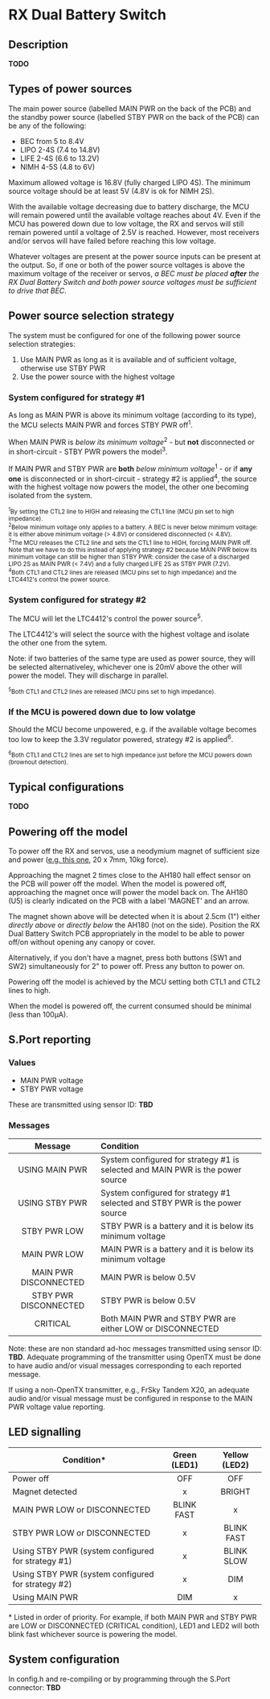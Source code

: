 # RX Dual Battery Switch

## Description

**TODO**

## Types of power sources

The main power source (labelled MAIN PWR on the back of the PCB) and the standby power source (labelled STBY PWR on the back of the PCB) can be any of the following:

- BEC from 5 to 8.4V
- LIPO 2-4S (7.4 to 14.8V)
- LIFE 2-4S (6.6 to 13.2V)
- NIMH 4-5S (4.8 to 6V)

Maximum allowed voltage is 16.8V (fully charged LIPO 4S). The minimum source voltage should be at least 5V (4.8V is ok for NIMH 2S).

With the available voltage decreasing due to battery discharge, the MCU will remain powered until the available voltage reaches about 4V. Even if the MCU has powered down due to low voltage, the RX and servos will still remain powered until a voltage of 2.5V is reached. However, most receivers and/or servos will have failed before reaching this low voltage.

Whatever voltages are present at the power source inputs can be present at the output. So, if one or both of the power source voltages is above the maximum voltage of the receiver or servos, *a BEC must be placed **after** the RX Dual Battery Switch and both power source voltages must be sufficient to drive that BEC*.

## Power source selection strategy

The system must be configured for one of the following power source selection strategies:

1. Use MAIN PWR as long as it is available and of sufficient voltage, otherwise use STBY PWR
2. Use the power source with the highest voltage

### System configured for strategy #1

As long as MAIN PWR is above its minimum voltage (according to its type), the MCU selects MAIN PWR and forces STBY PWR off<sup>1</sup>.

When MAIN PWR is *below its minimum voltage*<sup>2</sup> - but **not** disconnected or in short-circuit - STBY PWR powers the model<sup>3</sup>.

If MAIN PWR and STBY PWR are **both** *below minimum voltage*<sup>1</sup>  - or if **any one** is disconnected or in short-circuit -  strategy #2 is applied<sup>4</sup>, the source with the highest voltage now powers the model, the other one becoming isolated from the system.

<sub><sup>1</sup>By setting the CTL2 line to HIGH and releasing the CTL1 line (MCU pin set to high impedance).</sub><br/>
<sub><sup>2</sup>Below minimum voltage only applies to a battery. A BEC is never below minimum voltage: it is either above minimum voltage (> 4.8V) or considered disconnected (< 4.8V).</sub><br/>
<sub><sup>3</sup>The MCU releases the CTL2 line and sets the CTL1 line to HIGH, forcing MAIN PWR off. Note that we have to do this instead of applying strategy #2 because MAIN PWR below its minimum voltage can still be higher than STBY PWR: consider the case of a discharged LIPO 2S as MAIN PWR (< 7.4V) and a fully charged LIFE 2S as STBY PWR (7.2V).</sub><br/>
<sub><sup>4</sup>Both CTL1 and CTL2 lines are released (MCU pins set to high impedance) and the LTC4412's control the power source.</sub><br/>

### System configured for strategy #2

The MCU will let the LTC4412's control the power source<sup>5</sup>. 

The LTC4412's will select the source with the highest voltage and isolate the other one from the sytem.

Note: if two batteries of the same type are used as power source, they will be selected alternativeley, whichever one is 20mV above the other will power the model. They will discharge in parallel.

<sub><sup>5</sup>Both CTL1 and CTL2 lines are released (MCU pins set to high impedance).</sub><br/>

### If the MCU is powered down due to low volatge

Should the MCU become unpowered, e.g. if the available voltage becomes too low to keep the 3.3V regulator powered, strategy #2 is applied<sup>6</sup>.

<sub><sup>6</sup>Both CTL1 and CTL2 lines are set to high impedance just before the MCU powers down (brownout detection).</sub><br/>

## Typical configurations

**TODO**

## Powering off the model

To power off the RX and servos, use a neodymium magnet of sufficient size and power ([e.g. this one](https://www.amazon.de/-/en/Magnetpro-Countersunk-Magnet-Cushions-Capsule/dp/B08K39Q1DL/ref=pd_sbs_1/261-1102478-9650911?pd_rd_w=4NK6S&pf_rd_p=b1c388c3-48c2-4960-8532-fa8f1477aee9&pf_rd_r=2AJZ6JFC8H0XXN0D8038&pd_rd_r=500284af-6c54-4b1d-af8f-a95a1c957906&pd_rd_wg=SNuGS&pd_rd_i=B08K39Q1DL&psc=1), 20 x 7mm, 10kg force).

Approaching the magnet 2 times close to the AH180 hall effect sensor on the PCB will power off the model. When the model is powered off, approaching the magnet once will power the model back on. The AH180 (U5) is clearly indicated on the PCB with a label 'MAGNET' and an arrow. 

The magnet shown above will be detected when it is about 2.5cm (1") either *directly above* or *directly below* the AH180 (not on the side). Position the RX Dual Battery Switch PCB appropriately in the model to be able to power off/on without opening any canopy or cover.

Alternatively, if you don't have a magnet, press both buttons (SW1 and SW2) simultaneously for 2" to power off. Press any button to power on. 

Powering off the model is achieved by the MCU setting both CTL1 and CTL2 lines to high.

When the model is powered off, the current consumed should be minimal (less than 100µA).

## S.Port reporting

### Values

- MAIN PWR voltage
- STBY PWR voltage

These are transmitted using sensor ID: **TBD**

### Messages

| Message               | Condition                                                                        |
| :-------------------: | :------------------------------------------------------------------------------- |
| USING MAIN PWR        | System configured for strategy #1 is selected and MAIN PWR is the power source   |
| USING STBY PWR        | System configured for strategy #1 selected and STBY PWR is the power source      |
| STBY PWR LOW          | STBY PWR is a battery and it is below its minimum voltage                        |
| MAIN PWR LOW          | MAIN PWR is a battery and it is below its minimum voltage                        |
| MAIN PWR DISCONNECTED | MAIN PWR is below 0.5V                                                           |
| STBY PWR DISCONNECTED | STBY PWR is below 0.5V                                                           |
| CRITICAL              | Both MAIN PWR and STBY PWR are either LOW or DISCONNECTED                        |

Note: these are non standard ad-hoc messages transmitted using sensor ID: **TBD**.
Adequate programming of the transmitter using OpenTX must be done to have audio and/or visual messages corresponding to each reported message.

If using a non-OpenTX transmitter, e.g., FrSky Tandem X20, an adequate audio and/or visual message must be configured in response to the MAIN PWR voltage value reporting.

## LED signalling

| Condition*                                         | Green (LED1)  | Yellow (LED2) |
| -------------------------------------------------- | :----------:  | :-----------: |
| Power off                                          |      OFF      |      OFF      |
| Magnet detected                                    |       x       |     BRIGHT    |
| MAIN PWR LOW or DISCONNECTED                       |   BLINK FAST  |       x       |
| STBY PWR LOW or DISCONNECTED                       |       x       |   BLINK FAST  |
| Using STBY PWR (system configured for strategy #1) |       x       |   BLINK SLOW  |
| Using STBY PWR (system configured for strategy #2) |       x       |      DIM      |
| Using MAIN PWR                                     |      DIM      |       x       |

\* Listed in order of priority. For example, if both MAIN PWR and STBY PWR are LOW or DISCONNECTED (CRITICAL condition), LED1 and LED2 will both blink fast whichever source is powering the model.

## System configuration

In config.h and re-compiling or by programming through the S.Port connector: **TBD**